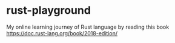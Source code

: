# rust-playground
My online learning journey of Rust language by reading this book https://doc.rust-lang.org/book/2018-edition/
